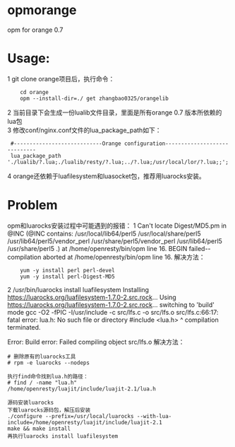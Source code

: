 #  opmorange
opm for orange 0.7    

# Usage:
1 git clone orange项目后，执行命令：
```
    cd orange
    opm --install-dir=./ get zhangbao0325/orangelib
```
2 当前目录下会生成一份lualib文件目录，里面是所有orange 0.7 版本所依赖的lua包    
3 修改conf/nginx.conf文件的lua_package_path如下：
```
 #----------------------------Orange configuration-----------------------------
 lua_package_path './lualib/?.lua;./lualib/resty/?.lua;../?.lua;/usr/local/lor/?.lua;;';
```
4 orange还依赖于luafilesystem和luasocket包，推荐用luarocks安装。

# Problem 
opm和luarocks安装过程中可能遇到的报错：
1 Can't locate Digest/MD5.pm in @INC (@INC contains: /usr/local/lib64/perl5 /usr/local/share/perl5 /usr/lib64/perl5/vendor_perl /usr/share/perl5/vendor_perl /usr/lib64/perl5 /usr/share/perl5 .) at /home/openresty/bin/opm line 16.
  BEGIN failed--compilation aborted at /home/openresty/bin/opm line 16.
解决方法：
```
	yum -y install perl perl-devel
	yum -y install perl-Digest-MD5
```

2 /usr/bin/luarocks install luafilesystem
Installing https://luarocks.org/luafilesystem-1.7.0-2.src.rock...
Using https://luarocks.org/luafilesystem-1.7.0-2.src.rock... switching to 'build' mode
gcc -O2 -fPIC -I/usr/include -c src/lfs.c -o src/lfs.o
src/lfs.c:66:17: fatal error: lua.h: No such file or directory
 #include <lua.h>
                 ^
compilation terminated.

Error: Build error: Failed compiling object src/lfs.o
解决方法：
```
# 删除原有的luarocks工具
# rpm -e luarocks --nodeps

执行find命令找到lua.h的路径：
# find / -name "lua.h"
/home/openresty/luajit/include/luajit-2.1/lua.h

源码安装luarocks
下载luarocks源码包，解压后安装
./configure --prefix=/usr/local/luarocks --with-lua-include=/home/openresty/luajit/include/luajit-2.1
make && make install
再执行luarocks install luafilesystem
```
